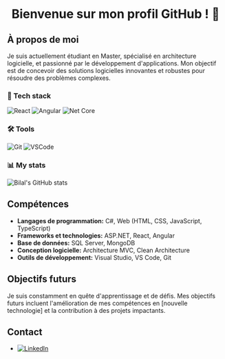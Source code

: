 <!-- Titre -->
<h1 align="center">Bienvenue sur mon profil GitHub ! 👋</h1>

<!-- À propos de moi -->
## À propos de moi
Je suis actuellement étudiant en Master, spécialisé en architecture logicielle, et passionné par le développement d'applications. Mon objectif est de concevoir des solutions logicielles innovantes et robustes pour résoudre des problèmes complexes.

<!-- Bannière 
<p align="center">
  <img src="https://media.discordapp.net/attachments/671407160319541258/1187107332396679340/Picsart_23-11-15_11-48-37-133.jpg?ex=6595aedb&is=658339db&hm=9a9035a130421312caeea69220b21b459214eab2c31f056ce745c6acb4da4703&=&format=webp&width=100&height=10" alt="Nom de l'image" />
</p>
-->

### 🧰 Tech stack

![React](https://img.shields.io/badge/-React-101010?style=for-the-badge&logo=React&logoColor=white)
![Angular](https://img.shields.io/badge/-Angular-101010?style=for-the-badge&logo=Angular&logoColor=white)
![Net Core](https://img.shields.io/badge/-NetCore-101010?style=for-the-badge&logo=Dotnet&logoColor=white)

### 🛠️ Tools
![Git](https://img.shields.io/badge/-Git-101010?style=for-the-badge&logo=git&logoColor=white)
![VSCode](https://img.shields.io/badge/-VSCode-101010?style=for-the-badge&logo=visualstudiocode&logoColor=white)



### 📊 My stats
![Bilal's GitHub stats](https://github-readme-stats-sigma-five.vercel.app/api?username=FoulekSH&show_icons=true&theme=prussian)


<!-- Compétences -->
## Compétences
- **Langages de programmation:** C#, Web (HTML, CSS, JavaScript, TypeScript)
- **Frameworks et technologies:** ASP.NET, React, Angular
- **Base de données:** SQL Server, MongoDB
- **Conception logicielle:** Architecture MVC, Clean Architecture
- **Outils de développement:** Visual Studio, VS Code, Git

<!-- Objectifs futurs -->
## Objectifs futurs
Je suis constamment en quête d'apprentissage et de défis. Mes objectifs futurs incluent l'amélioration de mes compétences en [nouvelle technologie] et la contribution à des projets impactants.


<!-- Contact -->
## Contact
- <a href="https://www.linkedin.com/in/bilal-saadaoui/">![LinkedIn](https://img.shields.io/badge/-Mon%20LinkedIn-101010?style=for-the-badge&logo=linkedIn&logoColor=white)</a>
